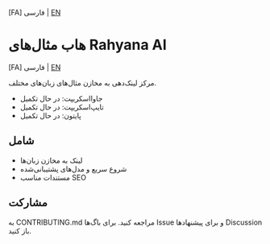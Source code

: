 [FA] فارسی | [EN](./README.en.md)

# هاب مثال‌های Rahyana AI

[FA] فارسی | [EN](./README.md)

مرکز لینک‌دهی به مخازن مثال‌های زبان‌های مختلف.

- جاوااسکریپت: در حال تکمیل
- تایپ‌اسکریپت: در حال تکمیل
- پایتون: در حال تکمیل

## شامل
- لینک به مخازن زبان‌ها
- شروع سریع و مدل‌های پشتیبانی‌شده
- مستندات مناسب SEO

## مشارکت
به CONTRIBUTING.md مراجعه کنید. برای باگ‌ها Issue و برای پیشنهادها Discussion باز کنید.
